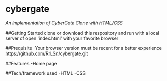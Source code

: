 # cybergate
*An implementation of CyberGate Clone with HTML/CSS*

##Getting Started
clone or download this respository and run with a local server of open 'index.html' with your favorite browser

##Prequisite
-Your browser version must be recent for a better experience 
https://github.com/RrLSn/cybergate.git

##Features
-Home page

##Tech/framework used
-HTML
-CSS

